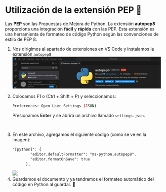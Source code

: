 # Utilización de la extensión PEP 🚀

Las **PEP** son las Propuestas de Mejora de Python.
La extensión **autopep8** proporciona una integración **fácil** y **rápida** con las PEP. Esta extensión es una herramienta de formateo de código Python según las convenciones de estilo de PEP 8.

1. Nos dirigimos al apartado de extensiones en VS Code y instalamos la extensión `autopep8` 
   ![Instalar autopep8](img/extension.png) <!-- Agregado: Captura de pantalla para ilustrar la instalación de la extensión -->

2. Colocamos F1 o (Ctrl + Shift + P) y seleccionamos:
   ```bash
   Preferences: Open User Settings (JSON)
    ```
    Presionamos **Enter** y se abrirá un archivo llamado ``settings.json``.
<br>

3. En este archivo, agregamos el siguiente código (como se ve en la imagen):
    ```
    "[python]": {
            "editor.defaultFormatter": "ms-python.autopep8",
            "editor.formatOnSave": true
          },
    ```
    ![](img/setting-json.png)
4. Guardamos el documento y ya tendremos el formateo automático del código en Python al guardar. 🎉 